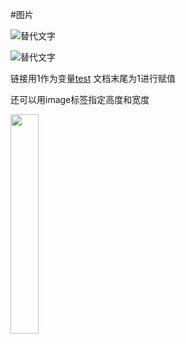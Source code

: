 #图片

![替代文字](http://static.runoob.com/images/runoob-logo.png)

![替代文字](http://static.runoob.com/images/runoob-logo.png "可选标题")

链接用1作为变量[test][1]
文档末尾为1进行赋值

[1]: http://static.runoob.com/images/runoob-logo.png

还可以用image标签指定高度和宽度

<img src="http://static.runoob.com/images/runoob-logo.png" width="30%">